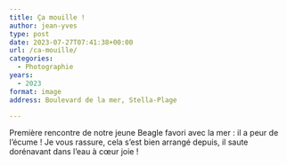 ```yaml
---
title: Ça mouille !
author: jean-yves
type: post
date: 2023-07-27T07:41:38+00:00
url: /ca-mouille/
categories:
  - Photographie
years:
  - 2023
format: image
address: Boulevard de la mer, Stella-Plage

---
```

Première rencontre de notre jeune Beagle favori avec la mer : il a peur de l’écume ! Je vous rassure, cela s’est bien arrangé depuis, il saute dorénavant dans l’eau à cœur joie !